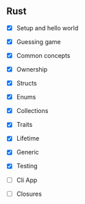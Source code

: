 ## Rust 

- [x]  Setup and hello world
- [x]  Guessing game
- [X]  Common concepts
- [x]  Ownership
- [x]  Structs
- [x]  Enums
- [x]  Collections
- [x]  Traits 
- [x]  Lifetime
- [x]  Generic
- [x]  Testing
- [ ]  Cli App
- [ ]  Closures





